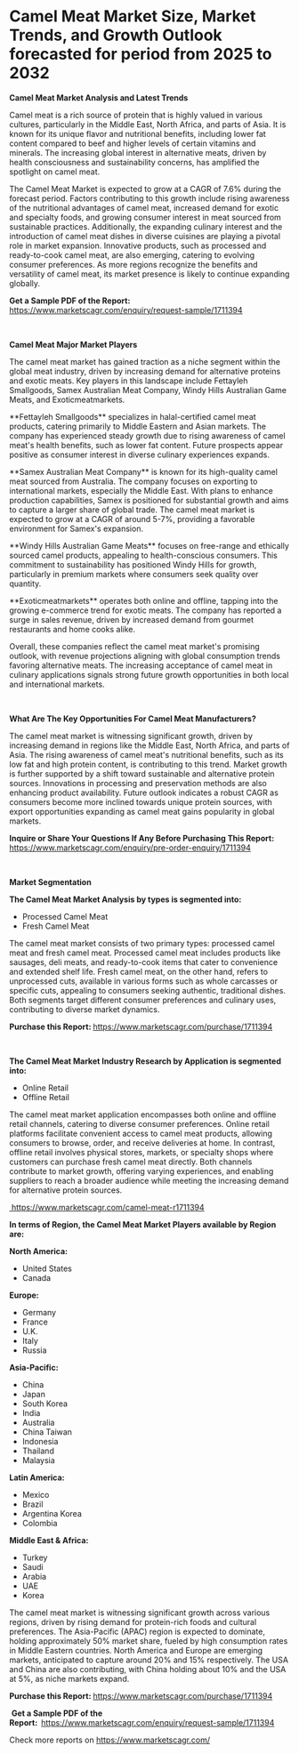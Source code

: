 <p><h1>Camel Meat Market Size, Market Trends, and Growth Outlook forecasted for period from 2025 to 2032</h1></p><p><strong>Camel Meat Market Analysis and Latest Trends</strong></p>
<p><p>Camel meat is a rich source of protein that is highly valued in various cultures, particularly in the Middle East, North Africa, and parts of Asia. It is known for its unique flavor and nutritional benefits, including lower fat content compared to beef and higher levels of certain vitamins and minerals. The increasing global interest in alternative meats, driven by health consciousness and sustainability concerns, has amplified the spotlight on camel meat.</p><p>The Camel Meat Market is expected to grow at a CAGR of 7.6% during the forecast period. Factors contributing to this growth include rising awareness of the nutritional advantages of camel meat, increased demand for exotic and specialty foods, and growing consumer interest in meat sourced from sustainable practices. Additionally, the expanding culinary interest and the introduction of camel meat dishes in diverse cuisines are playing a pivotal role in market expansion. Innovative products, such as processed and ready-to-cook camel meat, are also emerging, catering to evolving consumer preferences. As more regions recognize the benefits and versatility of camel meat, its market presence is likely to continue expanding globally.</p></p>
<p><strong>Get a Sample PDF of the Report:&nbsp;</strong> <a href="https://www.marketscagr.com/enquiry/request-sample/1711394?utm_campaign=2041&utm_medium=2&utm_source=Github&utm_content=ia&utm_term=14022025&utm_id=camel-meat">https://www.marketscagr.com/enquiry/request-sample/1711394</a></p>
<p>&nbsp;</p>
<p><strong>Camel Meat Major Market Players</strong></p>
<p><p>The camel meat market has gained traction as a niche segment within the global meat industry, driven by increasing demand for alternative proteins and exotic meats. Key players in this landscape include Fettayleh Smallgoods, Samex Australian Meat Company, Windy Hills Australian Game Meats, and Exoticmeatmarkets.</p><p>**Fettayleh Smallgoods** specializes in halal-certified camel meat products, catering primarily to Middle Eastern and Asian markets. The company has experienced steady growth due to rising awareness of camel meat's health benefits, such as lower fat content. Future prospects appear positive as consumer interest in diverse culinary experiences expands.</p><p>**Samex Australian Meat Company** is known for its high-quality camel meat sourced from Australia. The company focuses on exporting to international markets, especially the Middle East. With plans to enhance production capabilities, Samex is positioned for substantial growth and aims to capture a larger share of global trade. The camel meat market is expected to grow at a CAGR of around 5-7%, providing a favorable environment for Samex's expansion.</p><p>**Windy Hills Australian Game Meats** focuses on free-range and ethically sourced camel products, appealing to health-conscious consumers. This commitment to sustainability has positioned Windy Hills for growth, particularly in premium markets where consumers seek quality over quantity.</p><p>**Exoticmeatmarkets** operates both online and offline, tapping into the growing e-commerce trend for exotic meats. The company has reported a surge in sales revenue, driven by increased demand from gourmet restaurants and home cooks alike. </p><p>Overall, these companies reflect the camel meat market's promising outlook, with revenue projections aligning with global consumption trends favoring alternative meats. The increasing acceptance of camel meat in culinary applications signals strong future growth opportunities in both local and international markets.</p></p>
<p>&nbsp;</p>
<p><strong>What Are The Key Opportunities For Camel Meat Manufacturers?</strong></p>
<p><p>The camel meat market is witnessing significant growth, driven by increasing demand in regions like the Middle East, North Africa, and parts of Asia. The rising awareness of camel meat's nutritional benefits, such as its low fat and high protein content, is contributing to this trend. Market growth is further supported by a shift toward sustainable and alternative protein sources. Innovations in processing and preservation methods are also enhancing product availability. Future outlook indicates a robust CAGR as consumers become more inclined towards unique protein sources, with export opportunities expanding as camel meat gains popularity in global markets.</p></p>
<p><strong>Inquire or Share Your Questions If Any Before Purchasing This Report:</strong> <a href="https://www.marketscagr.com/enquiry/pre-order-enquiry/1711394?utm_campaign=2041&utm_medium=2&utm_source=Github&utm_content=ia&utm_term=14022025&utm_id=camel-meat">https://www.marketscagr.com/enquiry/pre-order-enquiry/1711394</a></p>
<p>&nbsp;</p>
<p><strong>Market Segmentation</strong></p>
<p><strong>The Camel Meat Market Analysis by types is segmented into:</strong></p>
<p><ul><li>Processed Camel Meat</li><li>Fresh Camel Meat</li></ul></p>
<p><p>The camel meat market consists of two primary types: processed camel meat and fresh camel meat. Processed camel meat includes products like sausages, deli meats, and ready-to-cook items that cater to convenience and extended shelf life. Fresh camel meat, on the other hand, refers to unprocessed cuts, available in various forms such as whole carcasses or specific cuts, appealing to consumers seeking authentic, traditional dishes. Both segments target different consumer preferences and culinary uses, contributing to diverse market dynamics.</p></p>
<p><strong>Purchase this Report:&nbsp;</strong><a href="https://www.marketscagr.com/purchase/1711394?utm_campaign=2041&utm_medium=2&utm_source=Github&utm_content=ia&utm_term=14022025&utm_id=camel-meat">https://www.marketscagr.com/purchase/1711394</a></p>
<p>&nbsp;</p>
<p><strong>The Camel Meat Market Industry Research by Application is segmented into:</strong></p>
<p><ul><li>Online Retail</li><li>Offline Retail</li></ul></p>
<p><p>The camel meat market application encompasses both online and offline retail channels, catering to diverse consumer preferences. Online retail platforms facilitate convenient access to camel meat products, allowing consumers to browse, order, and receive deliveries at home. In contrast, offline retail involves physical stores, markets, or specialty shops where customers can purchase fresh camel meat directly. Both channels contribute to market growth, offering varying experiences, and enabling suppliers to reach a broader audience while meeting the increasing demand for alternative protein sources.</p></p>
<p><a href="https://www.marketscagr.com/camel-meat-r1711394?utm_campaign=2041&utm_medium=2&utm_source=Github&utm_content=ia&utm_term=14022025&utm_id=camel-meat">&nbsp;https://www.marketscagr.com/camel-meat-r1711394</a></p>
<p><strong>In terms of Region, the Camel Meat Market Players available by Region are:</strong></p>
<p>
    <p> <strong> North America: </strong>
        <ul>
            <li>United States</li>
            <li>Canada</li>
        </ul>
        </p> 
    <p> <strong> Europe: </strong>
        <ul>
            <li>Germany</li>
            <li>France</li>
            <li>U.K.</li>
            <li>Italy</li>
            <li>Russia</li>
        </ul>
        </p> 
    <p> <strong> Asia-Pacific: </strong>
        <ul>
            <li>China</li>
            <li>Japan</li>
            <li>South Korea</li>
            <li>India</li>
            <li>Australia</li>
            <li>China Taiwan</li>
            <li>Indonesia</li>
            <li>Thailand</li>
            <li>Malaysia</li>
        </ul>
        </p> 
    <p> <strong> Latin America: </strong>
        <ul>
            <li>Mexico</li>
            <li>Brazil</li>
            <li>Argentina Korea</li>
            <li>Colombia</li>
        </ul>
        </p> 
    <p> <strong> Middle East & Africa: </strong>
        <ul>
            <li>Turkey</li>
            <li>Saudi</li>
            <li>Arabia</li>
            <li>UAE</li>
            <li>Korea</li>
        </ul>
    </p>
    </p>
<p><p>The camel meat market is witnessing significant growth across various regions, driven by rising demand for protein-rich foods and cultural preferences. The Asia-Pacific (APAC) region is expected to dominate, holding approximately 50% market share, fueled by high consumption rates in Middle Eastern countries. North America and Europe are emerging markets, anticipated to capture around 20% and 15% respectively. The USA and China are also contributing, with China holding about 10% and the USA at 5%, as niche markets expand.</p></p>
<p><strong>Purchase this Report: </strong><a href="https://www.marketscagr.com/purchase/1711394?utm_campaign=2041&utm_medium=2&utm_source=Github&utm_content=ia&utm_term=14022025&utm_id=camel-meat">https://www.marketscagr.com/purchase/1711394</a></p>
<p>&nbsp;<strong>Get a Sample PDF of the Report:&nbsp;&nbsp;</strong><a href="https://www.marketscagr.com/enquiry/request-sample/1711394?utm_campaign=2041&utm_medium=2&utm_source=Github&utm_content=ia&utm_term=14022025&utm_id=camel-meat">https://www.marketscagr.com/enquiry/request-sample/1711394</a></p>
<p><strong></strong></p>
<p>Check more reports on <a href="https://www.marketscagr.com/?utm_campaign=2041&utm_medium=2&utm_source=Github&utm_content=ia&utm_term=14022025&utm_id=camel-meat">https://www.marketscagr.com/</a></p>